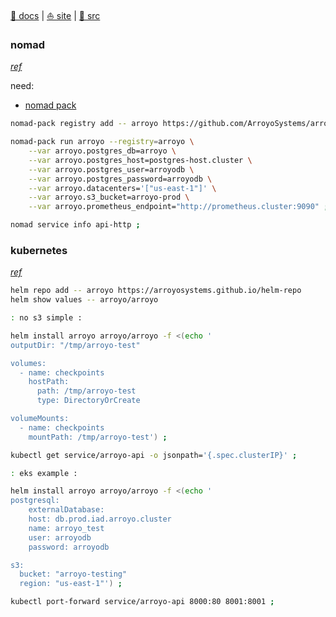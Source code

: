 [src/gh]: https://github.com/ArroyoSystems/arroyo.git "(MIT Apache-2.0) (Languages: Rust 75.1%, TypeScript 23.8%, Dockerfile 0.5%, Smarty 0.2%, CSS 0.1%, HTML 0.1%, Other 0.2%) Distributed stream processing engine in Rust"
[site]: https://www.arroyo.dev/ "Arroyo - Serverless stream processing"
[docs]: https://doc.arroyo.dev/ ""

[🍥 docs][docs] | [⛵ site][site] | [👾 src][src/gh]




[docs:deploy/nomad]: https://doc.arroyo.dev/deployment/nomad
[docs:deploy/kubernetes]: https://doc.arroyo.dev/deployment/kubernetes

### nomad

[*ref*][docs:deploy/nomad]

need: 

[needs:nomad-pack]: https://developer.hashicorp.com/nomad/tutorials/nomad-pack/nomad-pack-intro "Introduction to Nomad Pack | Nomad | HashiCorp Developer"

- [nomad pack][needs:nomad-pack]



~~~ sh
nomad-pack registry add -- arroyo https://github.com/ArroyoSystems/arroyo-nomad-pack.git ;

nomad-pack run arroyo --registry=arroyo \
    --var arroyo.postgres_db=arroyo \
    --var arroyo.postgres_host=postgres-host.cluster \
    --var arroyo.postgres_user=arroyodb \
    --var arroyo.postgres_password=arroyodb \
    --var arroyo.datacenters='["us-east-1"]' \
    --var arroyo.s3_bucket=arroyo-prod \
    --var arroyo.prometheus_endpoint="http://prometheus.cluster:9090" ;

nomad service info api-http ;
~~~

### kubernetes

[*ref*][docs:deploy/kubernetes]

~~~ sh
helm repo add -- arroyo https://arroyosystems.github.io/helm-repo
helm show values -- arroyo/arroyo
~~~


~~~ sh
: no s3 simple :

helm install arroyo arroyo/arroyo -f <(echo '
outputDir: "/tmp/arroyo-test"

volumes:
  - name: checkpoints
    hostPath:
      path: /tmp/arroyo-test
      type: DirectoryOrCreate

volumeMounts:
  - name: checkpoints
    mountPath: /tmp/arroyo-test') ;

kubectl get service/arroyo-api -o jsonpath='{.spec.clusterIP}' ;
~~~

~~~ sh
: eks example :

helm install arroyo arroyo/arroyo -f <(echo '
postgresql:
    externalDatabase:
    host: db.prod.iad.arroyo.cluster
    name: arroyo_test
    user: arroyodb
    password: arroyodb

s3:
  bucket: "arroyo-testing"
  region: "us-east-1"') ;

kubectl port-forward service/arroyo-api 8000:80 8001:8001 ;
~~~
